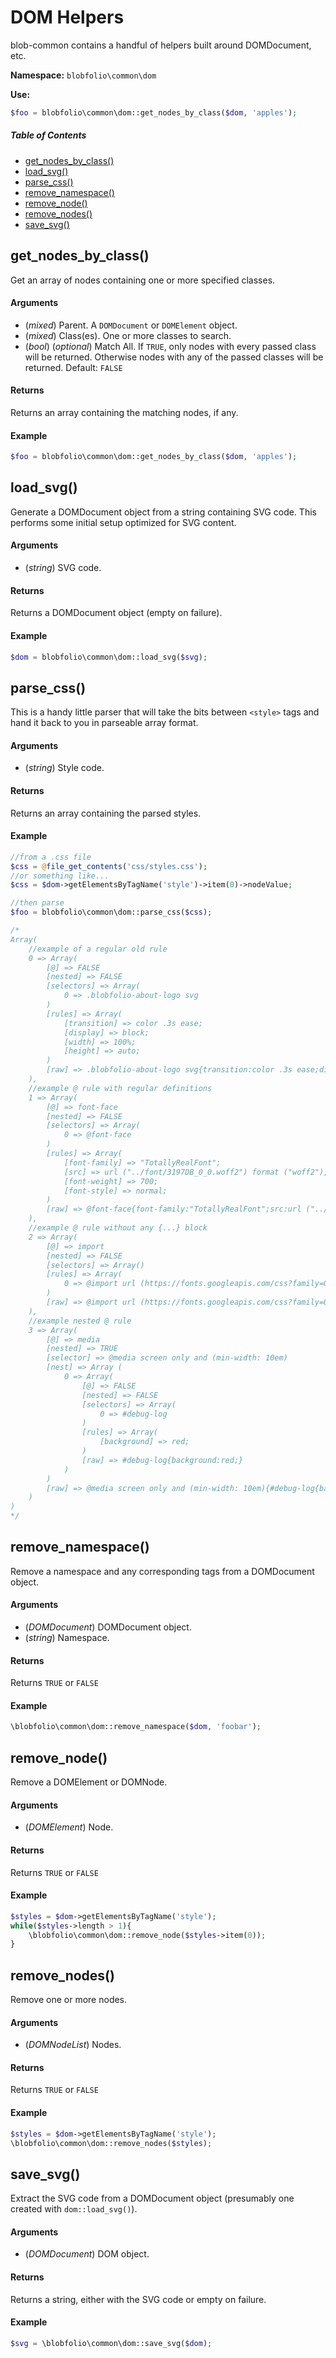 # DOM Helpers

blob-common contains a handful of helpers built around DOMDocument, etc.

**Namespace:**
`blobfolio\common\dom`

**Use:**
```php
$foo = blobfolio\common\dom::get_nodes_by_class($dom, 'apples');
```



##### Table of Contents

 * [get_nodes_by_class()](#get_nodes_by_class)
 * [load_svg()](#load_svg)
 * [parse_css()](#parse_css)
 * [remove_namespace()](#remove_namespace)
 * [remove_node()](#remove_node)
 * [remove_nodes()](#remove_nodes)
 * [save_svg()](#save_svg)



## get_nodes_by_class()

Get an array of nodes containing one or more specified classes.

#### Arguments

 * (*mixed*) Parent. A `DOMDocument` or `DOMElement` object.
 * (*mixed*) Class(es). One or more classes to search.
 * (*bool*) (*optional*) Match All. If `TRUE`, only nodes with every passed class will be returned. Otherwise nodes with any of the passed classes will be returned. Default: `FALSE`

#### Returns

Returns an array containing the matching nodes, if any.

#### Example

```php
$foo = blobfolio\common\dom::get_nodes_by_class($dom, 'apples');
```



## load_svg()

Generate a DOMDocument object from a string containing SVG code. This performs some initial setup optimized for SVG content.

#### Arguments

 * (*string*) SVG code.

#### Returns

Returns a DOMDocument object (empty on failure).

#### Example

```php
$dom = blobfolio\common\dom::load_svg($svg);
```



## parse_css()

This is a handy little parser that will take the bits between `<style>` tags and hand it back to you in parseable array format.

#### Arguments

 * (*string*) Style code.

#### Returns

Returns an array containing the parsed styles.

#### Example

```php
//from a .css file
$css = @file_get_contents('css/styles.css');
//or something like...
$css = $dom->getElementsByTagName('style')->item(0)->nodeValue;

//then parse
$foo = blobfolio\common\dom::parse_css($css);

/*
Array(
    //example of a regular old rule
    0 => Array(
        [@] => FALSE
        [nested] => FALSE
        [selectors] => Array(
            0 => .blobfolio-about-logo svg
        )
        [rules] => Array(
            [transition] => color .3s ease;
            [display] => block;
            [width] => 100%;
            [height] => auto;
        )
        [raw] => .blobfolio-about-logo svg{transition:color .3s ease;display:block;width:100%;height:auto;}
    ),
    //example @ rule with regular definitions
    1 => Array(
        [@] => font-face
        [nested] => FALSE
        [selectors] => Array(
            0 => @font-face
        )
        [rules] => Array(
            [font-family] => "TotallyRealFont";
            [src] => url ("../font/3197DB_0_0.woff2") format ("woff2"), url ("../font/3197DB_0_0.woff") format ("woff"), url ("../font/3197DB_0_0.ttf") format ("truetype");
            [font-weight] => 700;
            [font-style] => normal;
        )
        [raw] => @font-face{font-family:"TotallyRealFont";src:url ("../font/3197DB_0_0.woff2") format ("woff2"), url ("../font/3197DB_0_0.woff") format ("woff"), url ("../font/3197DB_0_0.ttf") format ("truetype");font-weight:700;font-style:normal;}
    ),
    //example @ rule without any {...} block
    2 => Array(
        [@] => import
        [nested] => FALSE
        [selectors] => Array()
        [rules] => Array(
            0 => @import url (https://fonts.googleapis.com/css?family=Open+Sans);
        )
        [raw] => @import url (https://fonts.googleapis.com/css?family=Open+Sans);
    ),
    //example nested @ rule
    3 => Array(
        [@] => media
        [nested] => TRUE
        [selector] => @media screen only and (min-width: 10em)
        [nest] => Array (
            0 => Array(
                [@] => FALSE
                [nested] => FALSE
                [selectors] => Array(
                    0 => #debug-log
                )
                [rules] => Array(
                    [background] => red;
                )
                [raw] => #debug-log{background:red;}
            )
        )
        [raw] => @media screen only and (min-width: 10em){#debug-log{background:red;}}
    )
)
*/
```



## remove_namespace()

Remove a namespace and any corresponding tags from a DOMDocument object.

#### Arguments

 * (*DOMDocument*) DOMDocument object.
 * (*string*) Namespace.

#### Returns

Returns `TRUE` or `FALSE`

#### Example

```php
\blobfolio\common\dom::remove_namespace($dom, 'foobar');
```



## remove_node()

Remove a DOMElement or DOMNode.

#### Arguments

 * (*DOMElement*) Node.

#### Returns

Returns `TRUE` or `FALSE`

#### Example

```php
$styles = $dom->getElementsByTagName('style');
while($styles->length > 1){
    \blobfolio\common\dom::remove_node($styles->item(0));
}
```



## remove_nodes()

Remove one or more nodes.

#### Arguments

 * (*DOMNodeList*) Nodes.

#### Returns

Returns `TRUE` or `FALSE`

#### Example

```php
$styles = $dom->getElementsByTagName('style');
\blobfolio\common\dom::remove_nodes($styles);
```



## save_svg()

Extract the SVG code from a DOMDocument object (presumably one created with `dom::load_svg()`).

#### Arguments

 * (*DOMDocument*) DOM object.

#### Returns

Returns a string, either with the SVG code or empty on failure.

#### Example

```php
$svg = \blobfolio\common\dom::save_svg($dom);
```
